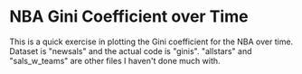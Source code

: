 # NBA Gini Coefficient over Time

This is a quick exercise in plotting the Gini coefficient for the NBA over time. Dataset is "newsals" and the actual code is "ginis". "allstars" and "sals_w_teams" are other files I haven't done much with.
